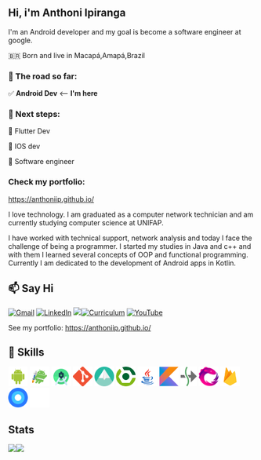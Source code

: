 ## Hi, i'm Anthoni Ipiranga

I'm an Android developer and my goal is become a software engineer at google.

🇧🇷 Born and live in Macapá,Amapá,Brazil

###  🚀 The road so far:

✅ **Android Dev** <-- **I'm here**

###  🗾 Next steps:

📍 Flutter Dev

📍 IOS dev

📍 Software engineer




### Check my portfolio:
https://anthoniip.github.io/


I love technology. I am graduated as a computer network technician and am currently studying computer science at UNIFAP.

I have worked with technical support, network analysis and today I face the challenge of being a programmer. I started my studies in Java and c++ and with them I learned several concepts of OOP and functional programming. Currently I am dedicated to the development of Android apps in Kotlin.

## :mailbox: Say Hi

[![Gmail](https://img.shields.io/badge/-GMAIL-D14836?style=for-the-badge&logo=gmail&logoColor=white)](mailto:anthoni.ipiranga@gmail.com)
[![LinkedIn](https://img.shields.io/badge/-LINKEDIN-0077B5?style=for-the-badge&logo=linkedin&logoColor=white)](https://www.linkedin.com/in/anthoniipiranga/)
[<img height="25" src="https://i.imgur.com/2iVxee6.png">![Curriculum](https://img.shields.io/badge/lattes-%23100000?logoColor=blue&style=for-the-badge)](https://anthoniip.github.io/)
[![YouTube](https://img.shields.io/badge/-YOUTUBE-D14836?style=for-the-badge&logo=youtube&logoColor=white)](https://www.youtube.com/channel/UCNyTace0PmFnXL1aSyH008A/videos)
<!--[![GitHub](https://img.shields.io/badge/github-%23100000.svg?&style=for-the-badge&logo=github&logoColor=white)](https://guimaraaes.github.io/guimaraaes/)-->

See my portfolio:
https://anthoniip.github.io/

## :wrench: Skills

<code><img height="40" src="https://github.com/AnthoniIP/AnthoniIP/blob/master/assets/android.png"></code>
<code><img height="40" src="https://github.com/AnthoniIP/AnthoniIP/blob/master/assets/jetkpack.png"></code>
<code><img height="40" src="https://github.com/AnthoniIP/AnthoniIP/blob/master/assets/studio.png"></code>
<code><img height="40" src="https://github.com/AnthoniIP/AnthoniIP/blob/master/assets/git.png"></code>
<code><img height="40" src="https://github.com/AnthoniIP/AnthoniIP/blob/master/assets/glide.png"></code>
<code><img height="40" src="https://github.com/AnthoniIP/AnthoniIP/blob/master/assets/gradle.png"></code>
<code><img height="40" src="https://github.com/AnthoniIP/AnthoniIP/blob/master/assets/java.png"></code>
<code><img height="40" src="https://github.com/AnthoniIP/AnthoniIP/blob/master/assets/Kotlin.png"></code>
<code><img height="40" src="https://github.com/AnthoniIP/AnthoniIP/blob/master/assets/suspend.png"></code>
<code><img height="40" src="https://github.com/AnthoniIP/AnthoniIP/blob/master/assets/rxjava.png"></code>
<code><img height="40" src="https://github.com/AnthoniIP/AnthoniIP/blob/master/assets/firebase.png"></code>
<code><img height="40" src="https://github.com/AnthoniIP/AnthoniIP/blob/master/assets/material.png"></code>
<code><img height="40" src="https://github.com/AnthoniIP/AnthoniIP/blob/master/assets/retrofit.png"></code>


## Stats

<p align="center">
<a href="https://github.com/AnthoniIP">
<img height="170em" align="left" src="https://github-readme-stats.vercel.app/api/top-langs/?username=anthoniip&layout=compact" />
<img height="170em" align="left" src="https://github-readme-stats.vercel.app/api?username=anthoniip&show_icons=true" />
</a>
</p>

